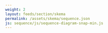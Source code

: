 ```yaml
---
weight: 2
layout: feeds/section/skema
permalink: /assets/skema/sequence.json
js: sequence/js/sequence-diagram-snap-min.js
---
```

